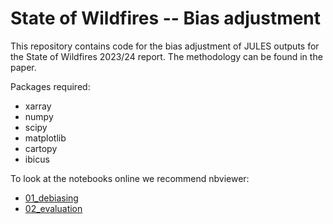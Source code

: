 # State of Wildfires -- Bias adjustment


This repository contains code for the bias adjustment of JULES outputs for the State of Wildfires 2023/24 report. The methodology can be found in the paper.

Packages required:

- xarray
- numpy
- scipy
- matplotlib
- cartopy
- ibicus

To look at the notebooks online we recommend nbviewer:

- [01_debiasing](https://nbviewer.org/github/jakobwes/State-of-Wildfires---Bias-Adjustment/blob/main/01_debiasing.ipynb)
- [02_evaluation](https://nbviewer.org/github/jakobwes/State-of-Wildfires---Bias-Adjustment/blob/main/02_evaluation.ipynb)